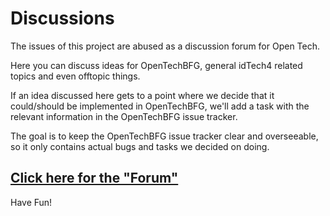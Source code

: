 # Discussions
The issues of this project are abused as a discussion forum for Open Tech.

Here you can discuss ideas for OpenTechBFG, general idTech4 related topics and even offtopic things.

If an idea discussed here gets to a point where we decide that it could/should be implemented in OpenTechBFG, we'll add a task with the relevant information in the OpenTechBFG issue tracker.

The goal is to keep the OpenTechBFG issue tracker clear and overseeable, so it only contains actual bugs and tasks we decided on doing.

## [Click here for the "Forum"](https://github.com/OpenTechEngine/Discussions/issues?q=sort%3Aupdated-desc)

Have Fun!
